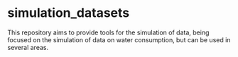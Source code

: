 # simulation_datasets

This repository aims to provide tools for the simulation of data, being focused on the simulation of data on water consumption, but can be used in several areas.
